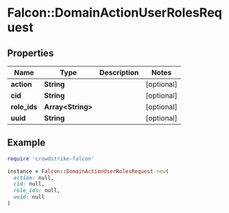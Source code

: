 # Falcon::DomainActionUserRolesRequest

## Properties

| Name | Type | Description | Notes |
| ---- | ---- | ----------- | ----- |
| **action** | **String** |  | [optional] |
| **cid** | **String** |  | [optional] |
| **role_ids** | **Array&lt;String&gt;** |  | [optional] |
| **uuid** | **String** |  | [optional] |

## Example

```ruby
require 'crowdstrike-falcon'

instance = Falcon::DomainActionUserRolesRequest.new(
  action: null,
  cid: null,
  role_ids: null,
  uuid: null
)
```

